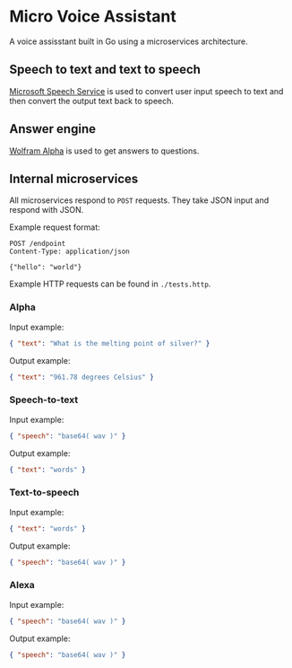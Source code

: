 # Micro Voice Assistant
A voice assisstant built in Go using a microservices architecture.

## Speech to text and text to speech
[Microsoft Speech Service](https://docs.microsoft.com/en-gb/azure/cognitive-services/speech-service/)
is used to convert user input speech to text and then convert the output text back to speech.

## Answer engine
[Wolfram Alpha](https://products.wolframalpha.com/api/) is used to get answers to questions.

## Internal microservices
All microservices respond to `POST` requests. 
They take JSON input and respond with JSON.

Example request format:
```http request
POST /endpoint
Content-Type: application/json

{"hello": "world"}
```
Example HTTP requests can be found in `./tests.http`.

### Alpha
Input example:
```json
{ "text": "What is the melting point of silver?" }
```
Output example:
```json
{ "text": "961.78 degrees Celsius" }
```

### Speech-to-text
Input example:
```json
{ "speech": "base64( wav )" }
```
Output example:
```json
{ "text": "words" }
```

### Text-to-speech
Input example:
```json
{ "text": "words" }
```
Output example:
```json
{ "speech": "base64( wav )" }
```

### Alexa
Input example:
```json
{ "speech": "base64( wav )" }
```
Output example:
```json
{ "speech": "base64( wav )" }
```